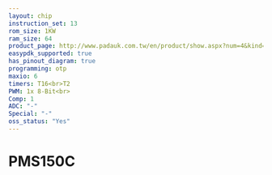 ```yaml
---
layout: chip
instruction_set: 13
rom_size: 1KW
ram_size: 64
product_page: http://www.padauk.com.tw/en/product/show.aspx?num=4&kind=41
easypdk_supported: true
has_pinout_diagram: true
programming: otp
maxio: 6
timers: T16<br>T2
PWM: 1x 8-Bit<br>
Comp: 1
ADC: "-"
Special: "-"
oss_status: "Yes"
---
```


# PMS150C
